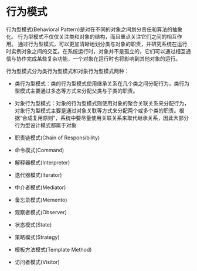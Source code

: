 # 行为模式
行为型模式(Behavioral Pattern)是对在不同的对象之间划分责任和算法的抽象化。
行为型模式不仅仅关注类和对象的结构，而且重点关注它们之间的相互作用。
通过行为型模式，可以更加清晰地划分类与对象的职责，并研究系统在运行时实例对象之间的交互。在系统运行时，对象并不是孤立的，它们可以通过相互通信与协作完成某些复杂功能，一个对象在运行时也将影响到其他对象的运行。

行为型模式分为类行为型模式和对象行为型模式两种：
* 类行为型模式：类的行为型模式使用继承关系在几个类之间分配行为，类行为型模式主要通过多态等方式来分配父类与子类的职责。
* 对象行为型模式：对象的行为型模式则使用对象的聚合关联关系来分配行为，对象行为型模式主要是通过对象关联等方式来分配两个或多个类的职责。根据“合成复用原则”，系统中要尽量使用关联关系来取代继承关系，因此大部分行为型设计模式都属于对象

* 职责链模式(Chain of Responsibility)
* 命令模式(Command)
* 解释器模式(Interpreter)
* 迭代器模式(Iterator)
* 中介者模式(Mediator)
* 备忘录模式(Memento)
* 观察者模式(Observer)
* 状态模式(State)
* 策略模式(Strategy)
* 模板方法模式(Template Method)
* 访问者模式(Visitor)
